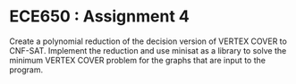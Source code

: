 # ECE650 : Assignment 4

Create a polynomial reduction of the decision version of VERTEX COVER to CNF-SAT. Implement the reduction and use minisat as a library to solve the minimum VERTEX COVER problem for the graphs that are input to the program.
